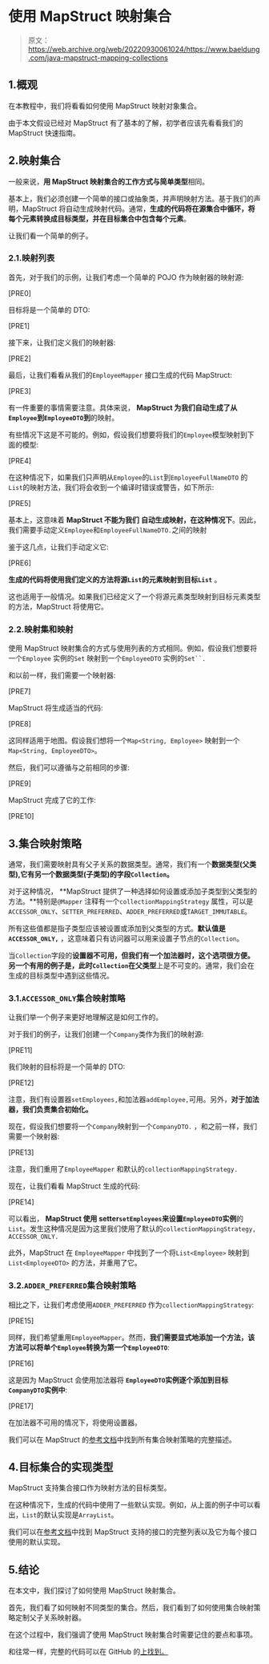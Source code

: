 # 使用 MapStruct 映射集合

> 原文：<https://web.archive.org/web/20220930061024/https://www.baeldung.com/java-mapstruct-mapping-collections>

## 1.概观

在本教程中，我们将看看如何使用 MapStruct 映射对象集合。

由于本文假设已经对 MapStruct 有了基本的了解，初学者应该先看看我们的 MapStruct 快速指南。

## 2.映射集合

一般来说，**用 MapStruct 映射集合的工作方式与简单类型**相同。

基本上，我们必须创建一个简单的接口或抽象类，并声明映射方法。基于我们的声明，MapStruct 将自动生成映射代码。通常，**生成的代码将在源集合中循环，将每个元素转换成目标类型，并在目标集合中包含每个元素**。

让我们看一个简单的例子。

### 2.1.映射列表

首先，对于我们的示例，让我们考虑一个简单的 POJO 作为映射器的映射源:

[PRE0]

目标将是一个简单的 DTO:

[PRE1]

接下来，让我们定义我们的映射器:

[PRE2]

最后，让我们看看从我们的`EmployeeMapper` 接口生成的代码 MapStruct:

[PRE3]

有一件重要的事情需要注意。具体来说， **MapStruct 为我们自动生成了从`Employee`到`EmployeeDTO`到**的映射。

有些情况下这是不可能的。例如，假设我们想要将我们的`Employee`模型映射到下面的模型:

[PRE4]

在这种情况下，如果我们只声明从`Employee`的`List`到`EmployeeFullNameDTO` 的`List`的映射方法，我们将会收到一个编译时错误或警告，如下所示:

[PRE5]

基本上，这意味着 **MapStruct 不能为我们** **自动生成映射，在这种情况下**。因此，我们需要手动定义`Employee`和`EmployeeFullNameDTO.`之间的映射

鉴于这几点，让我们手动定义它:

[PRE6]

**生成的代码将使用我们定义的方法将源`List`的元素映射到目标`List`** 。

这也适用于一般情况。如果我们已经定义了一个将源元素类型映射到目标元素类型的方法，MapStruct 将使用它。

### 2.2.映射集和映射

使用 MapStruct 映射集合的方式与使用列表的方式相同。例如，假设我们想要将一个`Employee` 实例的`Set` 映射到一个`EmployeeDTO` 实例的`Set``.`

和以前一样，我们需要一个映射器:

[PRE7]

MapStruct 将生成适当的代码:

[PRE8]

这同样适用于地图。假设我们想将一个`Map<String, Employee>` 映射到一个`Map<String, EmployeeDTO>`。

然后，我们可以遵循与之前相同的步骤:

[PRE9]

MapStruct 完成了它的工作:

[PRE10]

## 3.集合映射策略

通常，我们需要映射具有父子关系的数据类型。通常，我们有一个**数据类型(父类型),它有另一个数据类型(子类型)的字段`Collection`。**

对于这种情况， **MapStruct 提供了一种选择如何设置或添加子类型到父类型的方法。**特别是`@Mapper` 注释有一个`collectionMappingStrategy` 属性，可以是`ACCESSOR_ONLY`、`SETTER_PREFERRED`、`ADDER_PREFERRED`或`TARGET_IMMUTABLE`。

所有这些值都是指子类型应该被设置或添加到父类型的方式。**默认值是`ACCESSOR_ONLY,`** ，这意味着只有访问器可以用来设置子节点的`Collection`。

当`Collection`字段的**设置器不可用，但我们有一个加法器时，这个选项很方便。**另一个有用的例子是**，此时`Collection`在父类型**上是不可变的。通常，我们会在生成的目标类型中遇到这些情况。

### 3.1.`ACCESSOR_ONLY`集合映射策略

让我们举一个例子来更好地理解这是如何工作的。

对于我们的例子，让我们创建一个`Company`类作为我们的映射源:

[PRE11]

我们映射的目标将是一个简单的 DTO:

[PRE12]

注意，我们有设置器`setEmployees,`和加法器`addEmployee,`可用。另外，**对于加法器，我们负责集合初始化。**

现在，假设我们想要将一个`Company`映射到一个`CompanyDTO.` ，和之前一样，我们需要一个映射器:

[PRE13]

注意，我们重用了`EmployeeMapper` 和默认的`collectionMappingStrategy.`

现在，让我们看看 MapStruct 生成的代码:

[PRE14]

可以看出， **MapStruct 使用 setter`setEmployees`来设置`EmployeeDTO`实例**的`List`。发生这种情况是因为这里我们使用了默认的`collectionMappingStrategy,` `ACCESSOR_ONLY.`

此外，MapStruct 在 `EmployeeMapper` 中找到了一个将`List<Employee>` 映射到`List<EmployeeDTO>` 的方法，并重用了它。

### 3.2.`ADDER_PREFERRED`集合映射策略

相比之下，让我们考虑使用`ADDER_PREFERRED` 作为`collectionMappingStrategy`:

[PRE15]

同样，我们希望重用`EmployeeMapper`。然而，**我们需要显式地添加一个方法，该方法可以将单个`Employee`转换为第一个`EmployeeDTO`**:

[PRE16]

这是因为 MapStruct 会使用加法器将 **`EmployeeDTO`实例逐个添加到目标`CompanyDTO`实例中**:

[PRE17]

在加法器不可用的情况下，将使用设置器。

我们可以在 MapStruct 的[参考文档](https://web.archive.org/web/20220706110116/https://mapstruct.org/documentation/stable/reference/html/#collection-mapping-strategies)中找到所有集合映射策略的完整描述。

## 4.目标集合的实现类型

MapStruct 支持集合接口作为映射方法的目标类型。

在这种情况下，生成的代码中使用了一些默认实现。例如，从上面的例子中可以看出，`List`的默认实现是`ArrayList`。

我们可以在[参考文档](https://web.archive.org/web/20220706110116/https://mapstruct.org/documentation/stable/reference/html/#implementation-types-for-collection-mappings)中找到 MapStruct 支持的接口的完整列表以及它为每个接口使用的默认实现。

## 5.结论

在本文中，我们探讨了如何使用 MapStruct 映射集合。

首先，我们看了如何映射不同类型的集合。然后，我们看到了如何使用集合映射策略定制父子关系映射器。

在这个过程中，我们强调了使用 MapStruct 映射集合时需要记住的要点和事项。

和往常一样，完整的代码可以在 GitHub 的[上找到。](https://web.archive.org/web/20220706110116/https://github.com/eugenp/tutorials/tree/master/mapstruct)